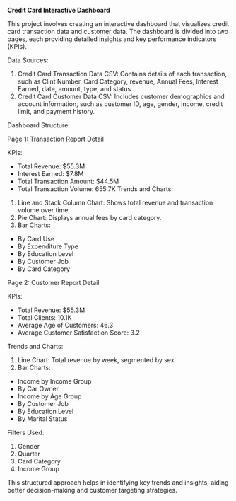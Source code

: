 **Credit Card Interactive Dashboard**

This project involves creating an interactive dashboard that visualizes credit card transaction data and customer data. The dashboard is divided into two pages, each providing detailed insights and key performance indicators (KPIs).

Data Sources:
1.	Credit Card Transaction Data CSV: Contains details of each transaction, such as Clint Number, Card Category, revenue, Annual Fees, Interest Earned, date, amount, type, and status.
2.	Credit Card Customer Data CSV: Includes customer demographics and account information, such as customer ID, age, gender, income, credit limit, and payment history.

Dashboard Structure:

Page 1: Transaction Report Detail

KPIs:
*	Total Revenue: $55.3M
*	Interest Earned: $7.8M
*	Total Transaction Amount: $44.5M
*	Total Transaction Volume: 655.7K
Trends and Charts:
1.	Line and Stack Column Chart: Shows total revenue and transaction volume over time.
2.	Pie Chart: Displays annual fees by card category.
3.	Bar Charts:
*	By Card Use
*	By Expenditure Type
*	By Education Level
*	By Customer Job
*	By Card Category

Page 2: Customer Report Detail

KPIs:
*	Total Revenue: $55.3M
*	Total Clients: 10.1K
*	Average Age of Customers: 46.3
*	Average Customer Satisfaction Score: 3.2
  
Trends and Charts:

1.	Line Chart: Total revenue by week, segmented by sex.
2.	Bar Charts:
*	Income by Income Group
*	By Car Owner
*	Income by Age Group
*	By Customer Job
*	By Education Level
*	By Marital Status
  
Filters Used:
1.	Gender
2.	Quarter
3.	Card Category
4.	Income Group
   
This structured approach helps in identifying key trends and insights, aiding better decision-making and customer targeting strategies.

